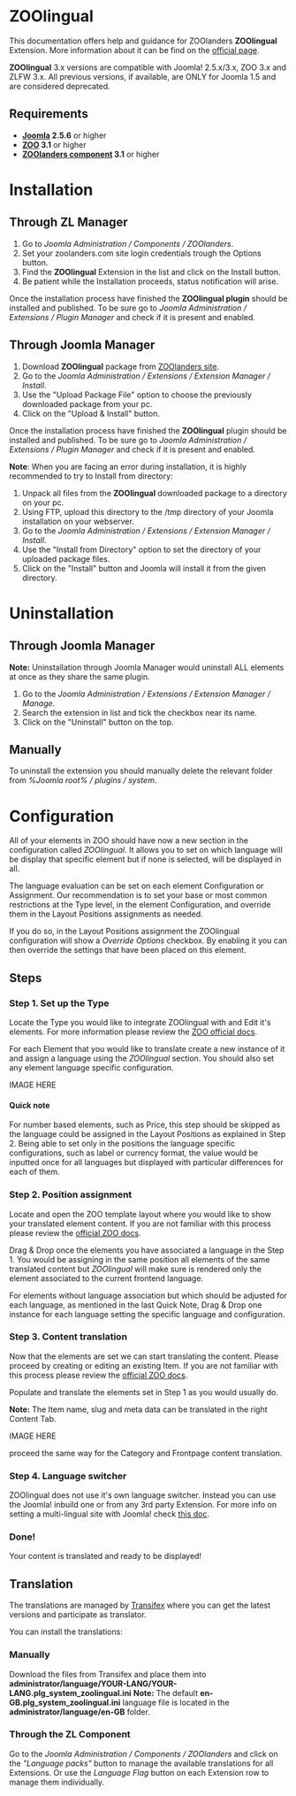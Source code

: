 ZOOlingual
==========

This documentation offers help and guidance for ZOOlanders **ZOOlingual** Extension. More information about it can be find on the [official page](https://www.zoolanders.com/extensions/zoolingual).

**ZOOlingual** 3.x versions are compatible with Joomla! 2.5.x/3.x, ZOO 3.x and ZLFW 3.x. All previous versions, if available, are ONLY for Joomla 1.5 and are considered deprecated.

Requirements
------------

* **[Joomla](http://www.joomla.org) 2.5.6** or higher
* **[ZOO](http://www.yootheme.com/zoo) 3.1** or higher
* **[ZOOlanders component](https://www.zoolanders.com/extensions/zoolanders) 3.1** or higher

Installation
============

Through ZL Manager
------------------

1. Go to *Joomla Administration / Components / ZOOlanders*.
2. Set your zoolanders.com site login credentials trough the Options button.
3. Find the **ZOOlingual** Extension in the list and click on the Install button.
4. Be patient while the Installation proceeds, status notification will arise.

Once the installation process have finished the **ZOOlingual plugin** should be installed and published. To be sure go to *Joomla Administration / Extensions / Plugin Manager* and check if it is present and enabled.

Through Joomla Manager
----------------------

1. Download **ZOOlingual** package from [ZOOlanders site](https://www.zoolanders.com/extensions/zoolingual).
2. Go to the *Joomla Administration / Extensions / Extension Manager / Install*.
4. Use the "Upload Package File" option to choose the previously downloaded package from your pc.
5. Click on the "Upload & Install" button.

Once the installation process have finished the **ZOOlingual** plugin should be installed and published. To be sure go to *Joomla Administration / Extensions / Plugin Manager* and check if it is present and enabled.

**Note**: When you are facing an error during installation, it is highly recommended to try to Install from directory:

1. Unpack all files from the **ZOOlingual** downloaded package to a directory on your pc.
2. Using FTP, upload this directory to the /tmp directory of your Joomla installation on your webserver.
3. Go to the *Joomla Administration / Extensions / Extension Manager / Install*.
4. Use the "Install from Directory" option to set the directory of your uploaded package files.
5. Click on the "Install" button and Joomla will install it from the given directory.

Uninstallation
==============

Through Joomla Manager
----------------------

**Note:** Uninstallation through Joomla Manager would uninstall ALL elements at once as they share the same plugin. 

1. Go to the *Joomla Administration / Extensions / Extension Manager / Manage*.
2. Search the extension in list and tick the checkbox near its name.
3. Click on the "Uninstall" button on the top.

Manually
--------

To uninstall the extension you should manually delete the relevant folder from *%Joomla root% / plugins / system*.

Configuration
=============

All of your elements in ZOO should have now a new section in the configuration called *ZOOlingual*. It allows you to set on which language will be display that specific element but if none is selected, will be displayed in all.

The language evaluation can be set on each element Configuration or Assignment. Our recommendation is to set your base or most common restrictions at the Type level, in the element Configuration, and override them in the Layout Positions assignments as needed.

If you do so, in the Layout Positions assignment the ZOOlingual configuration will show a *Override Options* checkbox. By enabling it you can then override the settings that have been placed on this element.

Steps
-----

### Step 1. Set up the Type

Locate the Type you would like to integrate ZOOlingual with and Edit it's elements. For more information please review the [ZOO official docs](http://www.yootheme.com/zoo/documentation/advanced/assign-elements-to-layout-positions).

For each Element that you would like to translate create a new instance of it and assign a language using the *ZOOlingual* section. You should also set any element language specific configuration.

IMAGE HERE

#### Quick note

For number based elements, such as Price, this step should be skipped as the language could be assigned in the Layout Positions as explained in Step 2. Being able to set only in the positions the language specific configurations, such as label or currency format, the value would be inputted once for all languages but displayed with particular differences for each of them.

### Step 2. Position assignment

Locate and open the ZOO template layout where you would like to show your translated element content. If you are not familiar with this process please review the [official ZOO docs](http://www.yootheme.com/zoo/documentation/advanced/extend-pre-build-types).

Drag & Drop once the elements you have associated a language in the Step 1. You would be assigning in the same position all elements of the same translated content but *ZOOlingual* will make sure is rendered only the element associated to the current frontend language.

For elements without language association but which should be adjusted for each language, as mentioned in the last Quick Note, Drag & Drop one instance for each language setting the specific language and configuration.

### Step 3. Content translation

Now that the elements are set we can start translating the content. Please proceed by creating or editing an existing Item. If you are not familiar with this process please review the [official ZOO docs](http://www.yootheme.com/zoo/documentation/getting-started/create-and-manage-items).

Populate and translate the elements set in Step 1 as you would usually do.

**Note:** The Item name, slug and meta data can be translated in the right Content Tab.

IMAGE HERE

proceed the same way for the Category and Frontpage content translation.

### Step 4. Language switcher

ZOOlingual does not use it's own language switcher. Instead you can use the Joomla! inbuild one or from any 3rd party Extension. For more info on setting a multi-lingual site with Joomla! check [this doc](http://help.joomla.org/files/EN-GB_multilang_tutorial.pdf).

### Done!

Your content is translated and ready to be displayed!

Translation
-----------

The translations are managed by [Transifex](https://www.transifex.com/projects/p/zoolanders/) where you can get the latest versions and participate as translator.

You can install the translations:

### Manually

Download the files from Transifex and place them into **administrator/language/YOUR-LANG/YOUR-LANG.plg_system_zoolingual.ini**
**Note:** The default **en-GB.plg_system_zoolingual.ini** language file is located in the **administrator/language/en-GB** folder.

### Through the ZL Component

Go to the *Joomla Administration / Components / ZOOlanders* and click on the *"Language packs"* button to manage the available translations for all Extensions. Or use the *Language Flag* button on each Extension row to manage them individually.

